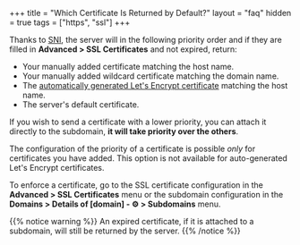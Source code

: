 +++
title = "Which Certificate Is Returned by Default?"
layout = "faq"
hidden = true
tags = ["https", "ssl"]
+++

Thanks to [SNI](https://datatracker.ietf.org/doc/html/rfc6066#section-3), the server will in the following priority order and if they are filled in **Advanced > SSL Certificates** and not expired, return:

- Your manually added certificate matching the host name.
- Your manually added wildcard certificate matching the domain name.
- The [automatically generated Let's Encrypt certificate](security/ssl-tls/lets-encrypt#certificats-autogénérés) matching the host name.
- The server's default certificate.

If you wish to send a certificate with a lower priority, you can attach it directly to the subdomain, **it will take priority over the others**.

The configuration of the priority of a certificate is possible *only* for certificates you have added. This option is not available for auto-generated Let's Encrypt certificates. 

To enforce a certificate, go to the SSL certificate configuration in the **Advanced > SSL Certificates** menu or the subdomain configuration in the **Domains > Details of [domain] - ⚙️ > Subdomains** menu.

{{% notice warning %}}
An expired certificate, if it is attached to a subdomain, will still be returned by the server.
{{% /notice %}}
